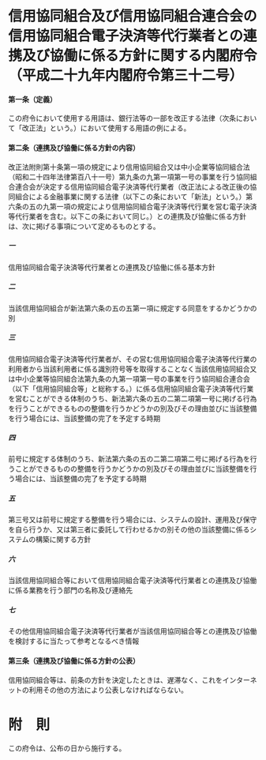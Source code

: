 # 信用協同組合及び信用協同組合連合会の信用協同組合電子決済等代行業者との連携及び協働に係る方針に関する内閣府令（平成二十九年内閣府令第三十二号）
#### 第一条（定義）
この府令において使用する用語は、銀行法等の一部を改正する法律（次条において「改正法」という。）において使用する用語の例による。
#### 第二条（連携及び協働に係る方針の内容）
改正法附則第十条第一項の規定により信用協同組合又は中小企業等協同組合法（昭和二十四年法律第百八十一号）第九条の九第一項第一号の事業を行う協同組合連合会が決定する信用協同組合電子決済等代行業者（改正法による改正後の協同組合による金融事業に関する法律（以下この条において「新法」という。）第六条の五の九第一項の規定により信用協同組合電子決済等代行業を営む電子決済等代行業者を含む。以下この条において同じ。）との連携及び協働に係る方針は、次に掲げる事項について定めるものとする。
##### 一
信用協同組合電子決済等代行業者との連携及び協働に係る基本方針
##### 二
当該信用協同組合が新法第六条の五の五第一項に規定する同意をするかどうかの別
##### 三
信用協同組合電子決済等代行業者が、その営む信用協同組合電子決済等代行業の利用者から当該利用者に係る識別符号等を取得することなく当該信用協同組合又は中小企業等協同組合法第九条の九第一項第一号の事業を行う協同組合連合会（以下「信用協同組合等」と総称する。）に係る信用協同組合電子決済等代行業を営むことができる体制のうち、新法第六条の五の二第二項第一号に掲げる行為を行うことができるものの整備を行うかどうかの別及びその理由並びに当該整備を行う場合には、当該整備の完了を予定する時期
##### 四
前号に規定する体制のうち、新法第六条の五の二第二項第二号に掲げる行為を行うことができるものの整備を行うかどうかの別及びその理由並びに当該整備を行う場合には、当該整備の完了を予定する時期
##### 五
第三号又は前号に規定する整備を行う場合には、システムの設計、運用及び保守を自ら行うか、又は第三者に委託して行わせるかの別その他の当該整備に係るシステムの構築に関する方針
##### 六
当該信用協同組合等において信用協同組合電子決済等代行業者との連携及び協働に係る業務を行う部門の名称及び連絡先
##### 七
その他信用協同組合電子決済等代行業者が当該信用協同組合等との連携及び協働を検討するに当たって参考となるべき情報
#### 第三条（連携及び協働に係る方針の公表）
信用協同組合等は、前条の方針を決定したときは、遅滞なく、これをインターネットの利用その他の方法により公表しなければならない。
# 附　則
この府令は、公布の日から施行する。

